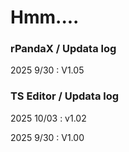 # Hmm....

### rPandaX / Updata log
2025 9/30 : V1.05

### TS Editor / Updata log
2025 10/03 : v1.02

2025 9/30 : V1.00
